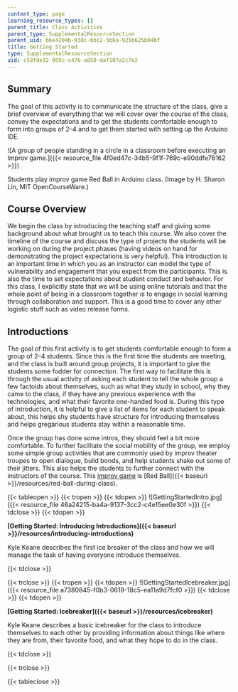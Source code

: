```yaml
---
content_type: page
learning_resource_types: []
parent_title: Class Activities
parent_type: SupplementalResourceSection
parent_uid: b6e4204b-938c-bbc2-5b6a-925b625b04bf
title: Getting Started
type: SupplementalResourceSection
uid: c58fde32-959c-c476-a858-daf107a2c7e2
---
```


Summary
-------

The goal of this activity is to communicate the structure of the class, give a brief overview of everything that we will cover over the course of the class, convey the expectations and to get the students comfortable enough to form into groups of 2–4 and to get them started with setting up the Arduino IDE.

![A group of people standing in a circle in a classroom before executing an Improv game.]({{< resource_file 4f0ed47c-34b5-9f1f-769c-e90ddfe76162 >}})  

Students play improv game Red Ball in Arduino class. (Image by H. Sharon Lin, MIT OpenCourseWare.)

Course Overview
---------------

We begin the class by introducing the teaching staff and giving some background about what brought us to teach this course. We also cover the timeline of the course and discuss the type of projects the students will be working on during the project phases (having videos on hand for demonstrating the project expectations is very helpful). This introduction is an important time in which you as an instructor can model the type of vulnerability and engagement that you expect from the participants. This is also the time to set expectations about student conduct and behavior. For this class, I explicitly state that we will be using online tutorials and that the whole point of being in a classroom together is to engage in social learning through collaboration and support. This is a good time to cover any other logistic stuff such as video release forms.

Introductions
-------------

The goal of this first activity is to get students comfortable enough to form a group of 2–4 students. Since this is the first time the students are meeting, and the class is built around group projects, it is important to give the students some fodder for connection. The first way to facilitate this is through the usual activity of asking each student to tell the whole group a few factoids about themselves, such as what they study in school, why they came to the class, if they have any previous experience with the technologies, and what their favorite one-handed food is. During this type of introduction, it is helpful to give a list of items for each student to speak about, this helps shy students have structure for introducing themselves and helps gregarious students stay within a reasonable time.

Once the group has done some intros, they should feel a bit more comfortable. To further facilitate the social mobility of the group, we employ some simple group activities that are commonly used by improv theater troupes to open dialogue, build bonds, and help students shake out some of their jitters. This also helps the students to further connect with the instructors of the course. This [improv game](http://wiki.improvresourcecenter.com/index.php?title=Red_Ball) is [Red Ball]({{< baseurl >}}/resources/red-ball-during-class). 

{{< tableopen >}}
{{< tropen >}}
{{< tdopen >}}
﻿![GettingStartedIntro.jpg]({{< resource_file 46a24215-ba4a-9137-3cc2-c4e15ee0e30f >}})
{{< tdclose >}}
{{< tdopen >}}


 **[Getting Started: Introducing Introductions]({{< baseurl >}}/resources/introducing-introductions)**

Kyle Keane describes the first ice breaker of the class and how we will manage the task of having everyone introduce themselves.  


{{< tdclose >}}

{{< trclose >}}
{{< tropen >}}
{{< tdopen >}}
![GettingStartedIcebreaker.jpg]({{< resource_file a7380845-f0b3-0619-18c5-ea11a9d7fcf0 >}})
{{< tdclose >}}
{{< tdopen >}}


﻿**[Getting Started: Icebreaker]({{< baseurl >}}/resources/icebreaker)**

Kyle Keane describes a basic icebreaker for the class to introduce themselves to each other by providing information about things like where they are from, their favorite food, and what they hope to do in the class.  


{{< tdclose >}}

{{< trclose >}}

{{< tableclose >}}